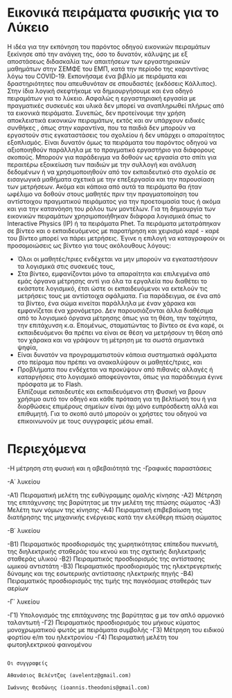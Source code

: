 # Εικονικά πειράματα φυσικής για το Λύκειο

Η ιδέα για την εκπόνηση του παρόντος οδηγού εικονικών πειραμάτων ξεκίνησε από την ανάγκη της, όσο το δυνατόν, κάλυψης με εξ αποστάσεως διδασκαλία των απαιτήσεων των εργαστηριακών μαθημάτων στην ΣΕΜΦΕ του ΕΜΠ, κατά την περίοδο της καραντίνας λόγω του COVID-19. Εκπονήσαμε ένα βιβλίο με πειράματα και δραστηριότητες που απευθυνόταν σε σπουδαστές (εκδόσεις Κάλλιπος). Στην ίδια λογική σκεφτήκαμε να δημιουργήσουμε και ένα οδηγό πειραμάτων για το λύκειο. Ασφαλώς η εργαστηριακή εργασία με πραγματικές συσκευές και υλικά δεν μπορεί να αναπληρωθεί πλήρως από τα εικονικά πειράματα. Συνεπώς, δεν προτείνουμε την χρήση αποκλειστικά εικονικών πειραμάτων, εκτός και αν υπάρχουν ειδικές συνθήκες , όπως στην καραντίνα, που τα παιδιά δεν μπορούν να εργαστούν στις εγκαταστάσεις του σχολείου ή δεν υπάρχει ο απαραίτητος εξοπλισμός. Είναι δυνατόν όμως τα πειράματα του παρόντος οδηγού να αξιοποιηθούν παράλληλα με το πραγματικό εργαστήριο για διάφορους σκοπούς. Μπορούν για παράδειγμα να δοθούν ως εργασία στο σπίτι για περαιτέρω εξοικείωση των παιδιών με την συλλογή και ανάλυση δεδομένων ή να χρησιμοποιηθούν από τον εκπαιδευτικό στο σχολείο σε εισαγωγικά μαθήματα σχετικά με την επεξεργασία και την παρουσίαση των μετρήσεων. Ακόμα και κάποια από αυτά τα πειράματα θα ήταν ωφέλιμο να δοθούν στους μαθητές πριν την πραγματοποίηση του αντίστοιχου πραγματικού πειράματος για την προετοιμασία τους ή ακόμα και για την κατανόηση του ρόλου των μοντέλων. 
Για τη δημιουργία των εικονικών πειραμάτων χρησιμοποιήθηκαν διάφορα λογισμικά όπως το Interactive Physics (IP) ή τα πειράματα Phet. Τα πειράματα μετατράπηκαν σε βίντεο και ο εκπαιδευόμενος με παρατήρηση και χειρισμό καρέ - καρέ του βίντεο μπορεί να πάρει μετρήσεις. Έγινε η επιλογή να καταγραφούν οι προσομοιώσεις ως βίντεο για τους ακόλουθους λόγους: 
- Όλοι οι μαθητές/τριες ενδέχεται να μην μπορούν να εγκαταστήσουν τα λογισμικά στις συσκευές τους, 
- Στα βίντεο, εμφανίζονται μόνο τα απαραίτητα και επιλεγμένα από εμάς όργανα μέτρησης αντί για όλα τα εργαλεία που διαθέτει το εκάστοτε λογισμικό, έτσι ώστε οι εκπαιδευόμενοι να εκτελούν τις μετρήσεις τους με αντίστοιχα σφάλματα. Για παράδειγμα, σε ένα από τα βίντεο, ένα σώμα κινείται παράλληλα με έναν χάρακα και εμφανίζεται ένα χρονόμετρο. Δεν παρουσιάζονται άλλα διαθέσιμα από το λογισμικό όργανα μέτρησης όπως για τη θέση, την ταχύτητα, την επιτάχυνση κ.α. Επομένως, σταματώντας το βίντεο σε ένα καρέ, οι εκπαιδευόμενοι θα πρέπει να είναι σε θέση να μετρήσουν τη θέση από τον χάρακα και να γράψουν τη μέτρηση με τα σωστά σημαντικά ψηφία, 
- Είναι δυνατόν να προγραμματιστούν κάποια συστηματικά σφάλματα στο πείραμα που πρέπει να ανακαλύψουν οι μαθητές/τριες, και 
- Προβλήματα που ενδέχεται να προκύψουν από πιθανές αλλαγές ή καταργήσεις στο λογισμικό αποφεύγονται, όπως για παράδειγμα έγινε πρόσφατα με το Flash.  
Ελπίζουμε εκπαιδευτές και εκπαιδευόμενοι στη Φυσική να βρουν χρήσιμο αυτό τον οδηγό και κάθε πρόταση για τη βελτίωσή του ή για διορθώσεις επιμέρους σημείων είναι όχι μόνο ευπρόσδεκτη αλλά και επιθυμητή. Για το σκοπό αυτό μπορούν οι χρήστες του οδηγού να επικοινωνούν με τους συγγραφείς μέσω email.

# Περιεχόμενα

-Η μέτρηση στη φυσική και η αβεβαιότητά της
-Γραφικές παραστάσεις

-Α΄ λυκείου

-Α1) Πειραματική μελέτη της ευθύγραμμης ομαλής κίνησης
-Α2) Μέτρηση της επιτάχυνσης της βαρύτητας με την μελέτη της πτώσης σώματος
-Α3) Μελέτη των νόμων της κίνησης
-Α4) Πειραματική επιβεβαίωση της διατήρησης της μηχανικής ενέργειας κατά την ελεύθερη πτώση σώματος

-Β΄ λυκείου

-Β1) Πειραματικός προσδιορισμός της χωρητικότητας επίπεδου πυκνωτή, της διηλεκτρικής σταθεράς του κενού και της σχετικής διηλεκτρικής σταθεράς υλικού
-Β2) Πειραματικός προσδιορισμός της αντίστασης ωμικού αντιστάτη 
-Β3) Πειραματικός προσδιορισμός της ηλεκτρεγερτικής δύναμης και της εσωτερικής αντίστασης ηλεκτρικής πηγής 
-Β4) Πειραματικός προσδιορισμός της τιμής της παγκόσμιας σταθεράς των αερίων

-Γ΄ λυκείου 

-Γ1) Υπολογισμός της επιτάχυνσης της βαρύτητας g με τον απλό αρμονικό ταλαντωτή 
-Γ2) Πειραματικός προσδιορισμός του μήκους κύματος μονοχρωματικού φωτός με πειράματα συμβολής 
-Γ3) Μέτρηση του ειδικού φορτίου e/m του ηλεκτρονίου
-Γ4) Πειραματική μελέτη του φωτοηλεκτρικού φαινομένου

                                                                                                      Οι συγγραφείς
                                                                         Αθανάσιος Βελέντζας (avelentz@gmail.com)
                                                                         Ιωάννης Θεοδώνης (ioannis.theodonis@gmail.com)
 
